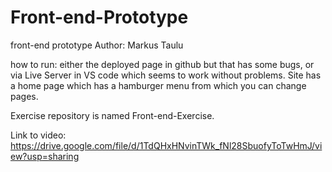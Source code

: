 # Front-end-Prototype
front-end prototype
Author: Markus Taulu

how to run: either the deployed page in github but that has some bugs, or via Live Server in VS code which seems to work without problems.
Site has a home page which has a hamburger menu from which you can change pages.

Exercise repository is named Front-end-Exercise.

Link to video: https://drive.google.com/file/d/1TdQHxHNvinTWk_fNl28SbuofyToTwHmJ/view?usp=sharing 
